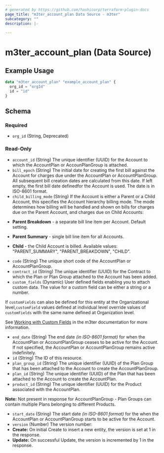 ```yaml
---
# generated by https://github.com/hashicorp/terraform-plugin-docs
page_title: "m3ter_account_plan Data Source - m3ter"
subcategory: ""
description: |-
  
---
```


# m3ter_account_plan (Data Source)



## Example Usage

```terraform
data "m3ter_account_plan" "example_account_plan" {
  org_id = "orgId"
  id = "id"
}
```

<!-- schema generated by tfplugindocs -->
## Schema

### Required

- `org_id` (String, Deprecated)

### Read-Only

- `account_id` (String) The unique identifier (UUID) for the Account to which the AccountPlan or AccounPlanGroup is attached.
- `bill_epoch` (String) The initial date for creating the first bill against the Account for charges due under the AccountPlan or AccountPlanGroup. All subsequent bill creation dates are calculated from this date. If left empty, the first bill date definedfor the Account is used. The date is in ISO-8601 format.
- `child_billing_mode` (String) If the Account is either a Parent or a Child Account, this specifies the Account hierarchy billing mode. The mode determines how billing will be handled and shown on bills for charges due on the Parent Account, and charges due on Child Accounts:

* **Parent Breakdown** - a separate bill line item per Account. Default setting.

* **Parent Summary** - single bill line item for all Accounts.

* **Child** - the Child Account is billed.
Available values: "PARENT_SUMMARY", "PARENT_BREAKDOWN", "CHILD".
- `code` (String) The unique short code of the AccountPlan or AccountPlanGroup.
- `contract_id` (String) The unique identifier (UUID) for the Contract to which the Plan or Plan Group  attached to the Account has been added.
- `custom_fields` (Dynamic) User defined fields enabling you to attach custom data. The value for a custom field can be either a string or a number.

If `customFields` can also be defined for this entity at the Organizational level,`customField` values defined at individual level override values of `customFields` with the same name defined at Organization level.

See [Working with Custom Fields](https://www.m3ter.com/docs/guides/creating-and-managing-products/working-with-custom-fields) in the m3ter documentation for more information.
- `end_date` (String) The end date *(in ISO-8601 format)* for when the AccountPlan or AccountPlanGroup ceases to be active for the Account. If not specified, the AccountPlan or AccountPlanGroup remains active indefinitely.
- `id` (String) The ID of this resource.
- `plan_group_id` (String) The unique identifier (UUID) of the Plan Group that has been attached to the Account to create the AccountPlanGroup.
- `plan_id` (String) The unique identifier (UUID) of the Plan that has been attached to the Account to create the AccountPlan.
- `product_id` (String) The unique identifier (UUID) for the Product associated with the AccountPlan.

**Note:** Not present in response for AccountPlanGroup - Plan Groups can contain multiple Plans belonging to different Products.
- `start_date` (String) The start date *(in ISO-8601 format)* for the when the AccountPlan or AccountPlanGroup starts to be active for the Account.
- `version` (Number) The version number:
- **Create:** On initial Create to insert a new entity, the version is set at 1 in the response.
- **Update:** On successful Update, the version is incremented by 1 in the response.
